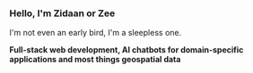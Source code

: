 ### Hello, I'm Zidaan or Zee

I'm not even an early bird, I'm a sleepless one.

**Full-stack web development, AI chatbots for domain-specific applications and most things geospatial data**

